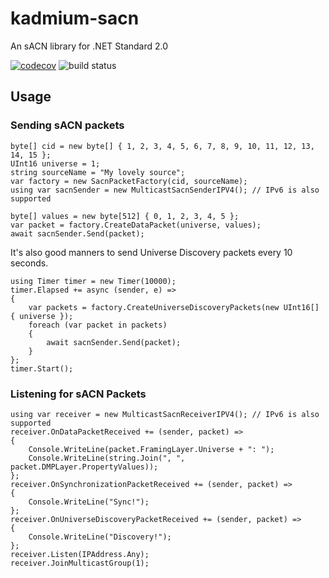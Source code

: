 # kadmium-sacn
An sACN library for .NET Standard 2.0

[![codecov](https://codecov.io/gh/iKadmium/kadmium-sacn/branch/master/graph/badge.svg?token=ZSK119NBC5)](https://codecov.io/gh/iKadmium/kadmium-sacn)
![build status](https://github.com/iKadmium/kadmium-sacn/actions/workflows/publish.yml/badge.svg)

## Usage
### Sending sACN packets
```
byte[] cid = new byte[] { 1, 2, 3, 4, 5, 6, 7, 8, 9, 10, 11, 12, 13, 14, 15 };
UInt16 universe = 1;
string sourceName = "My lovely source";
var factory = new SacnPacketFactory(cid, sourceName);
using var sacnSender = new MulticastSacnSenderIPV4(); // IPv6 is also supported

byte[] values = new byte[512] { 0, 1, 2, 3, 4, 5 };
var packet = factory.CreateDataPacket(universe, values);
await sacnSender.Send(packet);
```

It's also good manners to send Universe Discovery packets every 10 seconds.

```
using Timer timer = new Timer(10000);
timer.Elapsed += async (sender, e) =>
{
	var packets = factory.CreateUniverseDiscoveryPackets(new UInt16[] { universe });
	foreach (var packet in packets)
	{
		await sacnSender.Send(packet);
	}
};
timer.Start();
```

### Listening for sACN Packets
```
using var receiver = new MulticastSacnReceiverIPV4(); // IPv6 is also supported
receiver.OnDataPacketReceived += (sender, packet) =>
{
	Console.WriteLine(packet.FramingLayer.Universe + ": ");
	Console.WriteLine(string.Join(", ", packet.DMPLayer.PropertyValues));
};
receiver.OnSynchronizationPacketReceived += (sender, packet) =>
{
	Console.WriteLine("Sync!");
};
receiver.OnUniverseDiscoveryPacketReceived += (sender, packet) =>
{
	Console.WriteLine("Discovery!");
};
receiver.Listen(IPAddress.Any);
receiver.JoinMulticastGroup(1);
```